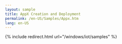 ```yaml
---
layout: sample
title: AppX Creation and Deployment
permalink: /en-US/Samples/Appx.htm
lang: en-US
---
```

{% include redirect.html url="/windows/iot/samples" %}
